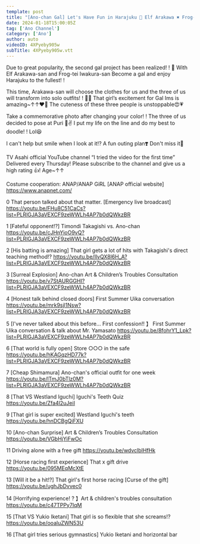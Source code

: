```yaml
---
template: post
title: "[Ano-chan Gal] Let's Have Fun in Harajuku 💓 Elf Arakawa ✖️ Frog-tei Iwakura [Ano-channel #37]"
date: 2024-01-18T15:00:05Z
tag: ['Ano Channel']
category: ['Ano']
author: auto 
videoID: 4XPyeby905w
subTitle: 4XPyeby905w.vtt
---
```

Due to great popularity, the second gal project has been realized! ! 💖
With Elf Arakawa-san and Frog-tei Iwakura-san
Become a gal and enjoy Harajuku to the fullest! !

This time, Arakawa-san will choose the clothes for us and the three of us will transform into solo outfits! ! 👚👖
That girl’s excitement for Gal Ims is amazing~↑↑❤️‍🔥
The cuteness of these three people is unstoppable😍💗

Take a commemorative photo after changing your color! !
The three of us decided to pose at Puri 📸✌️
I put my life on the line and do my best to doodle! ! Lol😆

I can't help but smile when I look at it⁉️
A fun outing plan❣️
Don't miss it🌟

TV Asahi official YouTube channel “I tried the video for the first time”
Delivered every Thursday!
Please subscribe to the channel and give us a high rating 👍! Age~↑↑

Costume cooperation: ANAP/ANAP GiRL
[ANAP official website]
https://www.anapnet.com/

0 That person talked about that matter. [Emergency live broadcast]
https://youtu.be/FHu8C51CaCs?list=PLRlGJA3aVEXCF9zeWWLh4AP7b0dQWkzBR

1 [Fateful opponent⁉] Timondi Takagishi vs. Ano-chan
https://youtu.be/cJHnYioO9vQ?list=PLRlGJA3aVEXCF9zeWWLh4AP7b0dQWkzBR

2 [His batting is amazing] That girl gets a lot of hits with Takagishi's direct teaching method⁉
https://youtu.be/IlvQX8l6H_A?list=PLRlGJA3aVEXCF9zeWWLh4AP7b0dQWkzBR

3 [Surreal Explosion] Ano-chan Art & Children’s Troubles Consultation
https://youtu.be/v7StAURGGHI?list=PLRlGJA3aVEXCF9zeWWLh4AP7b0dQWkzBR

4 [Honest talk behind closed doors] First Summer Uika conversation
https://youtu.be/mrk9sjl1Nsw?list=PLRlGJA3aVEXCF9zeWWLh4AP7b0dQWkzBR

5 [I've never talked about this before... First confession!! 】 First Summer Uika conversation & talk about Mr. Yamasato
https://youtu.be/8fohrY1_Lpk?list=PLRlGJA3aVEXCF9zeWWLh4AP7b0dQWkzBR

6 [That world is fully open] Store ○○○ in the safe
https://youtu.be/hKAGqzHD77k?list=PLRlGJA3aVEXCF9zeWWLh4AP7b0dQWkzBR

7 [Cheap Shimamura] Ano-chan's official outfit for one week
https://youtu.be/lTmJ0bTlz0M?list=PLRlGJA3aVEXCF9zeWWLh4AP7b0dQWkzBR

8 [That VS Westland Iguchi] Iguchi's Teeth Quiz
https://youtu.be/Zfa4l2uJeiI

9 [That girl is super excited] Westland Iguchi's teeth
https://youtu.be/hnDCBgQiFXU

10 [Ano-chan Surprise] Art & Children’s Troubles Consultation
https://youtu.be/VGbHjYiFwOc

11 Driving alone with a free gift
https://youtu.be/wdvclbIHfHk

12 [Horse racing first experience] That x gift drive
https://youtu.be/095MEqMcXtE

13 [Will it be a hit!?] That girl's first horse racing [Curse of the gift]
https://youtu.be/ughJbDvvec0

14 [Horrifying experience! ? 】Art & children's troubles consultation
https://youtu.be/c47TPPy7IqM

15 [That VS Yukio Iketani] That girl is so flexible that she screams!?
https://youtu.be/ooaluZWN53U

16 [That girl tries serious gymnastics] Yukio Iketani and horizontal bar